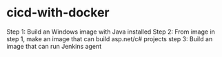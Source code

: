 # cicd-with-docker

Step 1: Build an Windows image with Java installed 
Step 2: From image in step 1, make an image that can build asp.net/c# projects
step 3: Build an image that can run Jenkins agent

